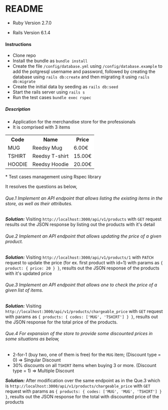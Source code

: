 # README

* Ruby Version 2.7.0

* Rails Version 6.1.4

#### Instructions

* Clone repo
* Install the bundle as `bundle install`
* Create the file `/config/database.yml` using `/config/database.example` to add the potgresql username and password, followed by creating the database using `rails db:create` and then migrating it using `rails db:migrate`
* Create the initial data by seeding as `rails db:seed`
* Start the rails server using `rails s`
* Run the test cases `bundle exec rspec `

##### Description

* Application for the merchandise store for the professionals
* It is comprised with 3 items
<table>
<tr>
<th bgcolor="white">Code</th>
<th bgcolor="white">Name</th>
<th bgcolor="white">Price</th>
</tr>
<tr>
<td bgcolor="white">MUG</td>
<td bgcolor="white">Reedsy Mug</td>
<td bgcolor="white">6.00€</td>
</tr>
<tr>
<td bgcolor="white">TSHIRT</td>
<td bgcolor="white">Reedsy T-shirt</td>
<td bgcolor="white">15.00€</td>
</tr>
<tr>
<td bgcolor="white">HOODIE</td>
<td bgcolor="white">Reedsy Hoodie</td>
<td bgcolor="white">20.00€</td>
</tr>
</table>
* Test cases management using Rspec library

It resolves the questions as below,
###### Que.1 Implement an API endpoint that allows listing the existing items in the store, as well as their attributes.
***Solution:*** Visiting `http://localhost:3000/api/v1/products` with `GET` request results out the JSON response by listing out the products with it's detail

###### Que.2 Implement an API endpoint that allows updating the price of a given product.
***Solution:*** Visiting `http://localhost:3000/api/v1/products/1` with `PATCH` request to update the price (for ex. first product with id=1) with params as `{ product: { price: 20 } }`, results out the JSON response of the products with it's updated price

###### Que.3 Implement an API endpoint that allows one to check the price of a given list of items.
***Solution:*** Visiting `http://localhost:3000/api/v1/products/chargeable_price` with `GET` request with params as `{ products: { codes: ['MUG', 'TSHIRT'] } }`, results out the JSON response for the total price of the products.

###### Que.4 For expansion of the store to provide some discounted prices in some situations as below,
- 2-for-1 (buy two, one of them is free) for the `MUG` item; (Discount type = 0) => Singular Discount
- 30% discounts on all `TSHIRT` items when buying 3 or more. (Discount type = 1) => Multiple Discount

***Solution:*** After modification over the same endpoint as in the Que.3 which is `http://localhost:3000/api/v1/products/chargeable_price` with `GET` request with params as `{ products: { codes: ['MUG', 'MUG', 'TSHIRT'] } }`, results out the JSON response for the total with discounted price of the products
